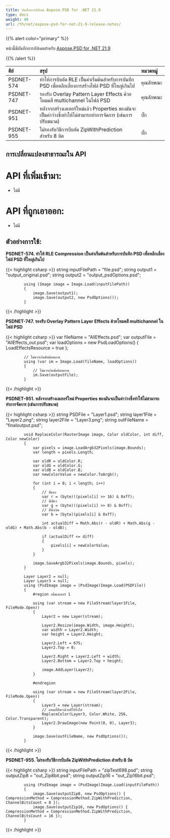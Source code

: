 ```yaml
---
title: บันทึกการอัปเดต Aspose.PSD for .NET 21.9
type: docs
weight: 40
url: /th/net/aspose-psd-for-net-21-9-release-notes/
---
```


{{% alert color="primary" %}} 

หน้านี้มีบันทึกการอัปเดตสำหรับ [Aspose.PSD for .NET 21.9](https://www.nuget.org/packages/Aspose.PSD/)

{{% /alert %}} 

|**คีย์**|**สรุป**|**หมวดหมู่**|
| :- | :- | :- |
|PSDNET-574|ทำให้การบีบอัด RLE เป็นค่าเริ่มต้นสำหรับการบันทึก PSD เพื่อหลีกเลี่ยงการสร้างไฟล์ PSD ที่ใหญ่เกินไป|คุณลักษณะ|
|PSDNET-747|รองรับ Overlay Pattern Layer Effects ด้วยโหมดสี multichannel ในไฟล์ PSD|คุณลักษณะ|
|PSDNET-951|หลังจากสร้างเลเยอร์ใหม่แล้ว Properties ของมันจะเป็นค่าว่างซึ่งทำให้ไม่สามารถทำการจัดการ (เช่นการปรับขนาด)|บั๊ก|
|PSDNET-955|ไม่รองรับวิธีการบีบอัด ZipWithPrediction สำหรับ 8 บิต|บั๊ก|

## **การเปลี่ยนแปลงสาธารณะใน API**
# **API ที่เพิ่มเข้ามา:**
- ไม่มี

# **API ที่ถูกเอาออก:**
- ไม่มี

## **ตัวอย่างการใช้:**

**PSDNET-574. ทำให้ RLE Compression เป็นค่าเริ่มต้นสำหรับการบันทึก PSD เพื่อหลีกเลี่ยงไฟล์ PSD ที่ใหญ่เกินไป**

{{< highlight csharp >}}
            string inputFilePath = "file.psd";
            string output1 = "output_original.psd";
            string output2 = "output_psdOptions.psd";

            using (Image image = Image.Load(inputFilePath))
            {
                image.Save(output1);
                image.Save(output2, new PsdOptions());
            }
{{< /highlight >}}

**PSDNET-747. รองรับ Overlay Pattern Layer Effects ด้วยโหมดสี multichannel ในไฟล์ PSD**

{{< highlight csharp >}}
            var fileName = "AllEffects.psd";
            var outputFile = "AllEffects_out.psd";
            var loadOptions = new PsdLoadOptions()
            {
                LoadEffectsResource = true
            };

            // ไม่ควรเกิดข้อผิดพลาด
            using (var im = Image.Load(fileName, loadOptions))
            {
                // ไม่ควรเกิดข้อผิดพลาด
                im.Save(outputFile);
            }
{{< /highlight >}}

**PSDNET-951. หลังจากสร้างเลเยอร์ใหม่ Properties ของมันจะเป็นค่าว่างซึ่งทำให้ไม่สามารถทำการจัดการ (เช่นการปรับขนาด)**

{{< highlight csharp >}}
            string PSDFile = "Layer1.psd";
            string layer1File = "Layer2.png";
            string layer2File = "Layer3.png";
            string outFileName = "finaloutput.psd";

            void ReplaceColor(RasterImage image, Color oldColor, int diff, Color newColor)
            {
                var pixels = image.LoadArgb32Pixels(image.Bounds);
                var length = pixels.Length;

                var oldR = oldColor.R;
                var oldG = oldColor.G;
                var oldB = oldColor.B;
                var newColorValue = newColor.ToArgb();

                for (int i = 0; i < length; i++)
                {
                    // สีแดง
                    var r = (byte)((pixels[i] >> 16) & 0xff);
                    // สีเขียว
                    var g = (byte)((pixels[i] >> 8) & 0xff);
                    // สีน้ำเงิน
                    var b = (byte)(pixels[i] & 0xff);

                    int actualDiff = Math.Abs(r - oldR) + Math.Abs(g - oldG) + Math.Abs(b - oldB);

                    if (actualDiff <= diff)
                    {
                        pixels[i] = newColorValue;
                    }
                }

                image.SaveArgb32Pixels(image.Bounds, pixels);
            }

            Layer Layer2 = null;
            Layer Layer3 = null;
            using (PsdImage image = (PsdImage)Image.Load(PSDFile))
            {
                #region เพิ่มเลเยอร์ 1

                using (var stream = new FileStream(layer1File, FileMode.Open))
                {
                    Layer2 = new Layer(stream);

                    Layer2.Resize(image.Width, image.Height);
                    var width = Layer2.Width;
                    var height = Layer2.Height;

                    Layer2.Left = 675;
                    Layer2.Top = 0;

                    Layer2.Right = Layer2.Left + width;
                    Layer2.Bottom = Layer2.Top + height;

                    image.AddLayer(Layer2);
                }

                #endregion

                using (var stream = new FileStream(layer2File, FileMode.Open))
                {
                    Layer3 = new Layer(stream);
                    // แทนที่สีขาวด้วยสีโปร่งใส
                    ReplaceColor(Layer3, Color.White, 256, Color.Transparent);
                    Layer2.DrawImage(new Point(0, 0), Layer3);
                }

                image.Save(outFileName, new PsdOptions());
            }
{{< /highlight >}}

**PSDNET-955. ไม่รองรับวิธีการบีบอัด ZipWithPrediction สำหรับ 8 บิต**

{{< highlight csharp >}}
            string inputFilePath = "zipTest698.psd";
            string outputZip8 = "out_Zip8bit.psd";
            string outputZip16 = "out_Zip16bit.psd";

            using (PsdImage image = (PsdImage)Image.Load(inputFilePath))
            {
                image.Save(outputZip8, new PsdOptions() { CompressionMethod = CompressionMethod.ZipWithPrediction, ChannelBitsCount = 8 });
                image.Save(outputZip16, new PsdOptions() { CompressionMethod = CompressionMethod.ZipWithPrediction, ChannelBitsCount = 16 });
            }
{{< /highlight >}}
